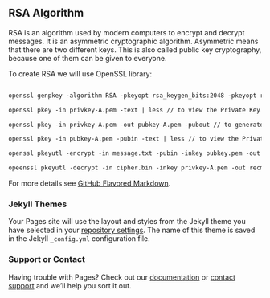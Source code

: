 ## RSA Algorithm

RSA is an algorithm used by modern computers to encrypt and decrypt messages. It is an asymmetric cryptographic algorithm. Asymmetric means that there are two different keys. This is also called public key cryptography, because one of them can be given to everyone.

To create RSA we will use OpenSSL library:

```markdown

openssl genpkey -algorithm RSA -pkeyopt rsa_keygen_bits:2048 -pkeyopt rsa_keygen_pubexp:3 -out privkey-A.pem // creates Private Key privkey-A.pem

openssl pkey -in privkey-A.pem -text | less // to view the Private Key dissociated in various parts like modulus, prime1, prime 2

openssl pkey -in privkey-A.pem -out pubkey-A.pem -pubout // to generate the Public Key pubkey-A.pem corresponding to privkey-A.pem

openssl pkey -in pubkey-A.pem -pubin -text | less // to view the Private Key dissociated in various parts like modulus, public exponent

openssl pkeyutl -encrypt -in message.txt -pubin -inkey pubkey.pem -out cipher.bin // to encrypt message.txt using pubkey-A.pem and storing the corresponding binary file as cipher.bin

opeenssl pkeyutl -decrypt -in cipher.bin -inkey privkey-A.pem -out recmsg.txt // to decrypt cipher.bin using privkey-A.pem and storing the corresponding text file as recmsg.txt

```

For more details see [GitHub Flavored Markdown](https://guides.github.com/features/mastering-markdown/).

### Jekyll Themes

Your Pages site will use the layout and styles from the Jekyll theme you have selected in your [repository settings](https://github.com/knlsethi/Cyber-Security-Tools/settings). The name of this theme is saved in the Jekyll `_config.yml` configuration file.

### Support or Contact

Having trouble with Pages? Check out our [documentation](https://help.github.com/categories/github-pages-basics/) or [contact support](https://github.com/contact) and we’ll help you sort it out.
